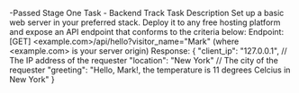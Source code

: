-Passed
Stage One Task - Backend Track
Task Description
Set up a basic web server in your preferred stack. Deploy it to any free hosting platform and expose an API endpoint that conforms to the criteria below:
Endpoint: [GET] <example.com>/api/hello?visitor_name="Mark" (where <example.com> is your server origin)
Response:
{
  "client_ip": "127.0.0.1", // The IP address of the requester
  "location": "New York" // The city of the requester
  "greeting": "Hello, Mark!, the temperature is 11 degrees Celcius in New York"
}


